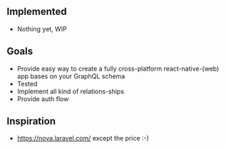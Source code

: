 ## Implemented
- Nothing yet, WIP

## Goals
- Provide easy way to create a fully cross-platform react-native-(web) app bases on your GraphQL schema
- Tested
- Implement all kind of relations-ships
- Provide auth flow

## Inspiration
- https://nova.laravel.com/ except the price :-)
